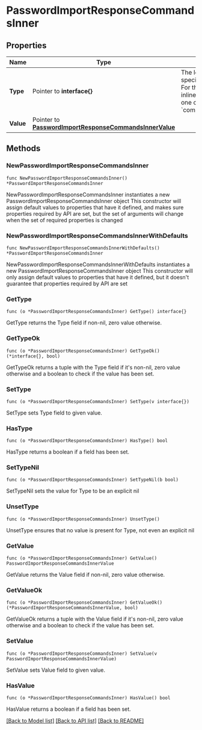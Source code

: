 # PasswordImportResponseCommandsInner

## Properties

Name | Type | Description | Notes
------------ | ------------- | ------------- | -------------
**Type** | Pointer to **interface{}** | The location where you specify the command. For the password import inline hook, there&#39;s only one command, &#x60;com.okta.action.update&#x60;. | [optional] 
**Value** | Pointer to [**PasswordImportResponseCommandsInnerValue**](PasswordImportResponseCommandsInnerValue.md) |  | [optional] 

## Methods

### NewPasswordImportResponseCommandsInner

`func NewPasswordImportResponseCommandsInner() *PasswordImportResponseCommandsInner`

NewPasswordImportResponseCommandsInner instantiates a new PasswordImportResponseCommandsInner object
This constructor will assign default values to properties that have it defined,
and makes sure properties required by API are set, but the set of arguments
will change when the set of required properties is changed

### NewPasswordImportResponseCommandsInnerWithDefaults

`func NewPasswordImportResponseCommandsInnerWithDefaults() *PasswordImportResponseCommandsInner`

NewPasswordImportResponseCommandsInnerWithDefaults instantiates a new PasswordImportResponseCommandsInner object
This constructor will only assign default values to properties that have it defined,
but it doesn't guarantee that properties required by API are set

### GetType

`func (o *PasswordImportResponseCommandsInner) GetType() interface{}`

GetType returns the Type field if non-nil, zero value otherwise.

### GetTypeOk

`func (o *PasswordImportResponseCommandsInner) GetTypeOk() (*interface{}, bool)`

GetTypeOk returns a tuple with the Type field if it's non-nil, zero value otherwise
and a boolean to check if the value has been set.

### SetType

`func (o *PasswordImportResponseCommandsInner) SetType(v interface{})`

SetType sets Type field to given value.

### HasType

`func (o *PasswordImportResponseCommandsInner) HasType() bool`

HasType returns a boolean if a field has been set.

### SetTypeNil

`func (o *PasswordImportResponseCommandsInner) SetTypeNil(b bool)`

 SetTypeNil sets the value for Type to be an explicit nil

### UnsetType
`func (o *PasswordImportResponseCommandsInner) UnsetType()`

UnsetType ensures that no value is present for Type, not even an explicit nil
### GetValue

`func (o *PasswordImportResponseCommandsInner) GetValue() PasswordImportResponseCommandsInnerValue`

GetValue returns the Value field if non-nil, zero value otherwise.

### GetValueOk

`func (o *PasswordImportResponseCommandsInner) GetValueOk() (*PasswordImportResponseCommandsInnerValue, bool)`

GetValueOk returns a tuple with the Value field if it's non-nil, zero value otherwise
and a boolean to check if the value has been set.

### SetValue

`func (o *PasswordImportResponseCommandsInner) SetValue(v PasswordImportResponseCommandsInnerValue)`

SetValue sets Value field to given value.

### HasValue

`func (o *PasswordImportResponseCommandsInner) HasValue() bool`

HasValue returns a boolean if a field has been set.


[[Back to Model list]](../README.md#documentation-for-models) [[Back to API list]](../README.md#documentation-for-api-endpoints) [[Back to README]](../README.md)


